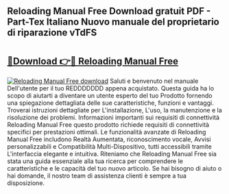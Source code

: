 ## Reloading Manual Free Download gratuit PDF - Part-Tex Italiano Nuovo manuale del proprietario di riparazione vTdFS

# <h2><a href="http://dfcjb2c.blite.top/?on=Reloading+Manual+Free">🔗Download 👉🔴 Reloading Manual Free</a></h2>

[![Reloading Manual Free download](https://i.imgur.com/lujVjoI.png)](http://dfcjb2c.blite.top/?on=Reloading+Manual+Free)
Saluti e benvenuto nel manuale Dell'utente per il tuo REDDDDDDD appena acquistato. Questa guida ha lo scopo di aiutarti a diventare un utente esperto del tuo Prodotto fornendo una spiegazione dettagliata delle sue caratteristiche, funzioni e vantaggi. Troverai istruzioni dettagliate per L'installazione, L'uso, la manutenzione e la risoluzione dei problemi. Informazioni importanti sui requisiti di connettività Reloading Manual Free questo prodotto richiede requisiti di connettività specifici per prestazioni ottimali. Le funzionalità avanzate di Reloading Manual Free includono Realtà Aumentata, riconoscimento vocale, Avvisi personalizzabili e Compatibilità Multi-Dispositivo, tutti accessibili tramite L'interfaccia elegante e intuitiva. Riteniamo che Reloading Manual Free sia stata una guida essenziale alla tua ricerca per comprendere le caratteristiche e le capacità del tuo nuovo articolo. Se hai bisogno di aiuto o hai domande, il nostro team di assistenza clienti è sempre a tua disposizione.
